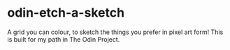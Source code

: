 # odin-etch-a-sketch
A grid you can colour, to sketch the things you prefer  in pixel art form! This is built for my path in The Odin Project.
